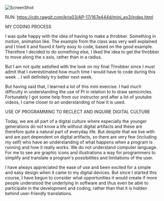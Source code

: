 ![ScreenShot](https://github.com/kris03/AP-17/blob/master/mini_ex3/Sk%C3%A6rmbillede%202017-02-27%20kl.%2012.01.07.png)

RUN: https://cdn.rawgit.com/kris03/AP-17/167e444d/mini_ex3/index.html

MY CODING PROCESS

I was quite happy with the idea of having to make a throbber. Something in motion, animation like.
The example from the class was very well explained and I tried it and found it fairly easy to code, based on the good example. 
Therefore I decided to do something else, I liked the idea to get the throbber to move along the x axis, rather than in a radius.

But I am not quite satisfied with the look on my final Throbber since I must admit that I overestimated how much time I would have to code during this week ..
I will definitely try better next week.

But having said that, I learned a lot of this mini exercise. I had much difficulty in understanding the use of PI in relation to to draw semicircles.
Fortunately I got some help from our instructor and  after a lot of youtube videos, I came closer to an understanding of how it is used.

USE OF PROGRAMMING TO RECLECT AND INQUIRE DIGITAL CULTURE

Today, we are all part of a digital culture where especially the younger generations do not know a life without digital artifacts and these are therefore quite a natural part of everyday life.
But despite that we live with and are part dependent on digital artifacts, so there are very few (including my self) who have an understanding of what happens when a program is running and how it really works. We do not understand computer language. For me to see are graphic icons and illustrations a way for programmers to simplify and translate a program's possibilities and limitations of the user.

I have always appreciated the ease of use and been excited for a simple and easy design when it came to my digital devices. But since I started this course, I have begun to consider what opportunities it would create if more people understood the underlying in software and thus even be able to participate in the development and coding, rather than that it is hidden behind user-friendly translations.
